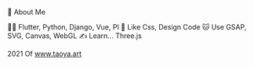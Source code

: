 
📝 About Me

🤦‍♂️ Flutter, Python, Django, Vue, PI
🤔 Like Css, Design Code
🐱 Use GSAP, SVG, Canvas, WebGL
✍️ Learn... Three.js


2021 Of www.taoya.art
